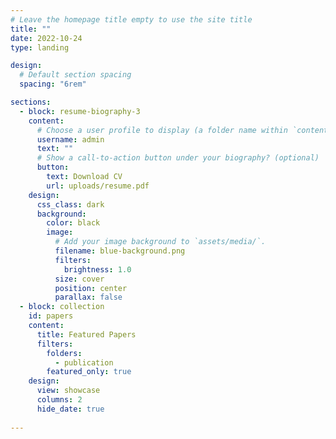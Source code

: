 ```yaml
---
# Leave the homepage title empty to use the site title
title: ""
date: 2022-10-24
type: landing

design:
  # Default section spacing
  spacing: "6rem"

sections:
  - block: resume-biography-3
    content:
      # Choose a user profile to display (a folder name within `content/authors/`)
      username: admin
      text: ""
      # Show a call-to-action button under your biography? (optional)
      button:
        text: Download CV
        url: uploads/resume.pdf
    design:
      css_class: dark
      background:
        color: black
        image:
          # Add your image background to `assets/media/`.
          filename: blue-background.png
          filters:
            brightness: 1.0
          size: cover
          position: center
          parallax: false
  - block: collection
    id: papers
    content:
      title: Featured Papers
      filters:
        folders:
          - publication
        featured_only: true
    design:
      view: showcase
      columns: 2
      hide_date: true
  
---
```

